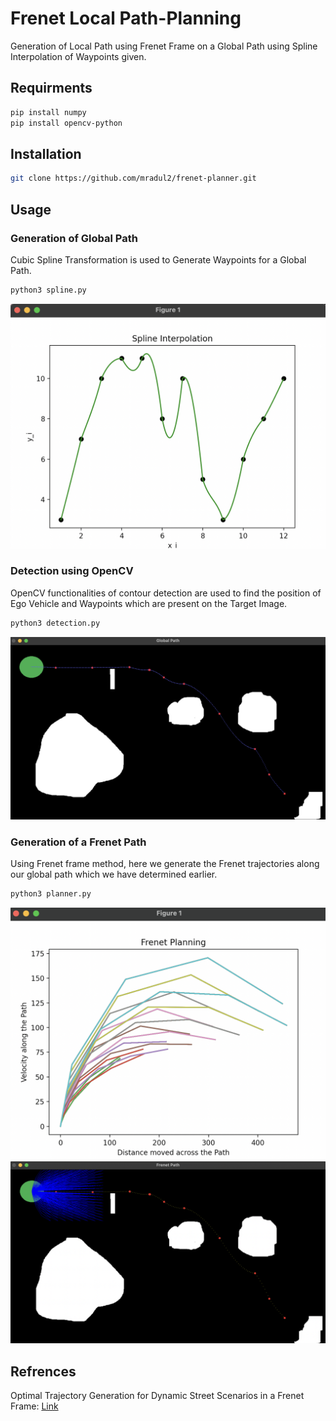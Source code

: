 # Frenet Local Path-Planning

Generation of Local Path using Frenet Frame on a Global Path using Spline Interpolation of Waypoints given.

## Requirments

```bash
pip install numpy
pip install opencv-python
```

## Installation

```bash
git clone https://github.com/mradul2/frenet-planner.git
```

## Usage

### Generation of Global Path

Cubic Spline Transformation is used to Generate Waypoints for a Global Path.

```bash
python3 spline.py
```

![Spline](/assets/spline.png)

### Detection using OpenCV

OpenCV functionalities of contour detection are used to find the position of Ego Vehicle and Waypoints which are present on the Target Image.

```bash
python3 detection.py
```

![Detection](/assets/detection.png)

### Generation of a Frenet Path

Using Frenet frame method, here we generate the Frenet trajectories along our global path which we have determined earlier.

```bash
python3 planner.py
```

<img src="assets/planning.png" alt="planning" width="600"/>
<img src="assets/frenet.png" alt="frenet" width="600"/>

## Refrences

Optimal Trajectory Generation for Dynamic Street Scenarios in a Frenet Frame: [Link](https://www.researchgate.net/publication/224156269_Optimal_Trajectory_Generation_for_Dynamic_Street_Scenarios_in_a_Frenet_Frame)
